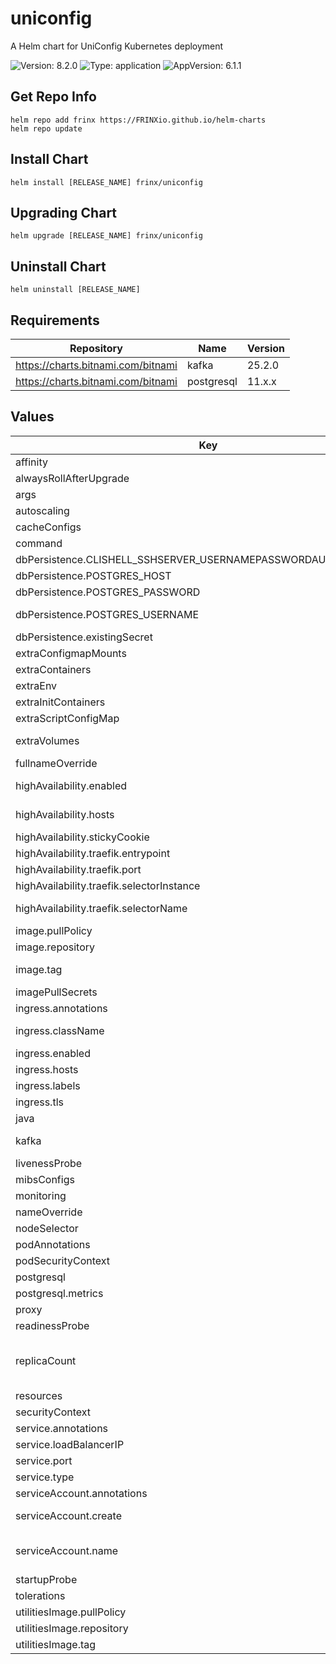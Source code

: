 # uniconfig

A Helm chart for UniConfig Kubernetes deployment

![Version: 8.2.0](https://img.shields.io/badge/Version-8.2.0-informational?style=flat-square) ![Type: application](https://img.shields.io/badge/Type-application-informational?style=flat-square) ![AppVersion: 6.1.1](https://img.shields.io/badge/AppVersion-6.1.1-informational?style=flat-square)

## Get Repo Info

```console
helm repo add frinx https://FRINXio.github.io/helm-charts
helm repo update
```

## Install Chart

```console
helm install [RELEASE_NAME] frinx/uniconfig
```

## Upgrading Chart

```console
helm upgrade [RELEASE_NAME] frinx/uniconfig
```

## Uninstall Chart

```console
helm uninstall [RELEASE_NAME]
```

## Requirements

| Repository | Name | Version |
|------------|------|---------|
| https://charts.bitnami.com/bitnami | kafka | 25.2.0 |
| https://charts.bitnami.com/bitnami | postgresql | 11.x.x |

## Values

| Key | Type | Default | Description |
|-----|------|---------|-------------|
| affinity | object | `{}` | [Affinity for pod assignment](https://kubernetes.io/docs/concepts/configuration/assign-pod-node/#affinity-and-anti-affinity) |
| alwaysRollAfterUpgrade | bool | `false` |  |
| args | list | `["/opt/uniconfig-frinx/run_uniconfig.sh"]` | Uniconfig container args |
| autoscaling | object | `{"enabled":false,"maxReplicas":100,"minReplicas":1,"targetCPUUtilizationPercentage":80,"targetMemoryUtilizationPercentage":80}` | [Autoscaling parameters](https://kubernetes.io/docs/tasks/run-application/horizontal-pod-autoscale/) |
| cacheConfigs | object | `{}` | Global configuration of cache |
| command | list | `["/bin/sh","-c"]` | Uniconfig container command |
| dbPersistence.CLISHELL_SSHSERVER_USERNAMEPASSWORDAUTH_PASSWORD | string | `"admin"` |  |
| dbPersistence.POSTGRES_HOST | string | `nil` | Database hostname |
| dbPersistence.POSTGRES_PASSWORD | string | `"postgresP"` |  |
| dbPersistence.POSTGRES_USERNAME | string | `"postgresU"` | Database credentials. Exposed when existing dbPersistence.existingSecret.secretName is empty |
| dbPersistence.existingSecret | object | `{"clishellSshserverUsernamepasswordauthPasswordKey":null,"postgresPasswordKey":null,"postgresUsernameKey":null,"secretName":null}` | Existing database credentials |
| extraConfigmapMounts | list | `[]` | Extra config map attached to uniconfig container |
| extraContainers | list | `[]` | Extra containers |
| extraEnv | object | `{"CLISHELL_SSHSERVER_ENABLED":true,"CLISHELL_SSHSERVER_INETADDRESS":"0.0.0.0","DBPERSISTENCE_CONNECTION_DATABASELOCATIONS_0_PORT":5432,"DBPERSISTENCE_CONNECTION_DBNAME":"uniconfig","DBPERSISTENCE_CONNECTION_MAXDBPOOLSIZE":300,"DBPERSISTENCE_EMBEDDEDDATABASE_ENABLED":false,"NOTIFICATIONS_ENABLED":true,"NOTIFICATIONS_KAFKA_KAFKASERVERS_0_BROKERHOST":"kafka","NOTIFICATIONS_KAFKA_KAFKASERVERS_0_BROKERLISTENINGPORT":9092,"SPRING_AUTOCONFIGURE_EXCLUDE":"org.springframework.cloud.stream.function.FunctionConfiguration","SPRING_CLOUD_BUS_ENABLED":false,"SPRING_KAFKA_BOOTSTRAPSERVERS":"http://kafka:9092","TRANSACTIONS_MAXSTOREDTRANSACTIONS":100,"TRANSACTIONS_MAXTRANSACTIONAGE":7200,"TRANSACTIONS_TRANSACTIONIDLETIMEOUT":3600,"UNICONFIG_CLOUD_CONFIG_ENABLED":false}` | Application properties |
| extraInitContainers | list | `[]` | Extra init containers |
| extraScriptConfigMap | string | `nil` |  |
| extraVolumes | list | `[]` | Extra volumes used in extraContainers and extraInitContainers |
| fullnameOverride | string | `""` | String to fully override app name |
| highAvailability.enabled | bool | `false` | Deploy extra traefik compatible resources to provide sticky session and zone loadbalancing |
| highAvailability.hosts | list | `["uniconfig"]` | Additional traefik services which are used to forward requests to uniconfig controller with sticky session |
| highAvailability.stickyCookie | object | `{"httpOnly":true,"name":"uniconfig_server_id","sameSite":"strict","secure":true}` | Traefik [sticky cookie](https://doc.traefik.io/traefik/v2.11/routing/services/#sticky-sessions) |
| highAvailability.traefik.entrypoint | string | `"uniconfig"` | Traefik port name for uniconfig entrypoint |
| highAvailability.traefik.port | int | `8181` | Traefik port value for uniconfig entrypoint |
| highAvailability.traefik.selectorInstance | string | `nil` | Override traefik service instance |
| highAvailability.traefik.selectorName | string | `nil` | Override traefik service name. If not defined, default value is uc-zone-lb |
| image.pullPolicy | string | `"IfNotPresent"` | Image pull policy |
| image.repository | string | `"frinx/uniconfig"` | Uniconfig image repository |
| image.tag | string | `""` | Overrides the image tag whose default is the chart appVersion. |
| imagePullSecrets | list | `[{"name":"regcred"}]` | [Image Pull Secrets](https://kubernetes.io/docs/tasks/configure-pod-container/pull-image-private-registry/) |
| ingress.annotations | object | `{}` | Additional annotations for the Ingress resource |
| ingress.className | string | `""` | IngressClass that will be be used to implement the Ingress |
| ingress.enabled | bool | `false` | Enable ingress |
| ingress.hosts | list | `[{"host":"chart-example.local","paths":[{"path":"/","pathType":"ImplementationSpecific"}]}]` | [Ingress Host](https://kubernetes.io/docs/concepts/services-networking/ingress/#the-ingress-resource) |
| ingress.labels | object | `{}` | Additional labels for the Ingress resource |
| ingress.tls | list | `[]` | [Ingress TLS resource](https://kubernetes.io/docs/concepts/services-networking/ingress/#tls) |
| java | object | `{"max_mem":"10G"}` | Java max memory for Uniconfig container |
| kafka | object | `{"fullnameOverride":"kafka","listeners":{"client":{"protocol":"PLAINTEXT"}}}` | [Kafka subchart: "https://artifacthub.io/packages/helm/bitnami/kafka"] |
| livenessProbe | object | `{"failureThreshold":10,"timeoutSeconds":35}` | Liveness probe |
| mibsConfigs | object | `{}` | Global configuration of mibs |
| monitoring | object | `{"enabled":false,"path":"/actuator/prometheus","port":"http"}` | Monitoring configuration |
| nameOverride | string | `""` | String to partially override app name |
| nodeSelector | object | `{}` | [Node labels for pod assignment](https://kubernetes.io/docs/concepts/scheduling-eviction/assign-pod-node/) |
| podAnnotations | object | `{}` | Pod annotations |
| podSecurityContext | object | `{}` | Configure [Pods Security Context](https://kubernetes.io/docs/tasks/configure-pod-container/security-context/#set-the-security-context-for-a-pod) |
| postgresql | object | `{"architecture":"standalone","auth":{"database":"uniconfig","enablePostgresUser":true,"password":"postgresP","username":"postgresU"},"enabled":true,"metrics":{"enabled":false,"serviceMonitor":{"enabled":true,"labels":{"prometheus":"uniconfig-db"}}}}` | Internal Postgres Database |
| postgresql.metrics | object | `{"enabled":false,"serviceMonitor":{"enabled":true,"labels":{"prometheus":"uniconfig-db"}}}` | Database metrics configuration |
| proxy | object | `{"config":{"HTTPS_PROXY":null,"HTTP_PROXY":null,"NO_PROXY":null},"enabled":false}` | Configure proxy settings fr unicnfig container |
| readinessProbe | object | `{"failureThreshold":10,"timeoutSeconds":35}` | Readiness probe |
| replicaCount | int | `1` | Number of replicas of the deployment. If you want to use more than 1 replica, must deploy it with cookie sticky sessions To create sticky session, deploy it with traefik and set highAvailability.enabled=true |
| resources | object | `{}` | [Container resources](https://kubernetes.io/docs/concepts/configuration/manage-compute-resources-container/) |
| securityContext | object | `{}` | Configure [Container Security Context](https://kubernetes.io/docs/tasks/configure-pod-container/security-context/#set-the-security-context-for-a-container) |
| service.annotations | object | `{}` |  |
| service.loadBalancerIP | string | `nil` | Service [Load Balancer IP](https://kubernetes.io/docs/concepts/services-networking/service/#type-loadbalancer) |
| service.port | int | `8181` | Service port |
| service.type | string | `"ClusterIP"` | Service type |
| serviceAccount.annotations | object | `{}` | Annotations to add to the service account |
| serviceAccount.create | bool | `true` | Specifies whether a service account should be created |
| serviceAccount.name | string | `""` | The name of the service account to use. If not set and create is true, a name is generated using the fullname template |
| startupProbe | object | `{"failureThreshold":25,"timeoutSeconds":35}` | Startup probe |
| tolerations | list | `[]` | [Tolerations for pod assignment](https://kubernetes.io/docs/concepts/configuration/taint-and-toleration/) |
| utilitiesImage.pullPolicy | string | `"IfNotPresent"` | Image pull policy |
| utilitiesImage.repository | string | `"frinx/utilities-alpine"` | Utilities image repository |
| utilitiesImage.tag | string | `"1.2"` | Overrides the image tag. |

